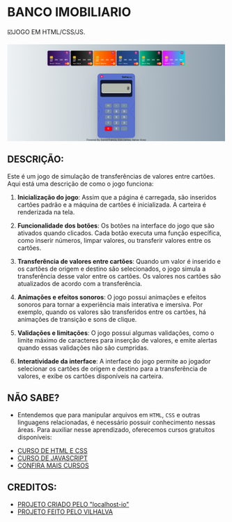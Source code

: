 # BANCO IMOBILIARIO
☑️JOGO EM HTML/CSS/JS.

<img src="IMAGEM.png" align="center" width="500"> <br> 

## DESCRIÇÃO:
Este é um jogo de simulação de transferências de valores entre cartões. Aqui está uma descrição de como o jogo funciona:

1. **Inicialização do jogo**: Assim que a página é carregada, são inseridos cartões padrão e a máquina de cartões é inicializada. A carteira é renderizada na tela.

2. **Funcionalidade dos botões**: Os botões na interface do jogo que são ativados quando clicados. Cada botão executa uma função específica, como inserir números, limpar valores, ou transferir valores entre os cartões.

3. **Transferência de valores entre cartões**: Quando um valor é inserido e os cartões de origem e destino são selecionados, o jogo simula a transferência desse valor entre os cartões. Os valores nos cartões são atualizados de acordo com a transferência.

4. **Animações e efeitos sonoros**: O jogo possui animações e efeitos sonoros para tornar a experiência mais interativa e imersiva. Por exemplo, quando os valores são transferidos entre os cartões, há animações de transição e sons de clique.

5. **Validações e limitações**: O jogo possui algumas validações, como o limite máximo de caracteres para inserção de valores, e emite alertas quando essas validações não são cumpridas.

6. **Interatividade da interface**: A interface do jogo permite ao jogador selecionar os cartões de origem e destino para a transferência de valores, e exibe os cartões disponíveis na carteira.

## NÃO SABE?
- Entendemos que para manipular arquivos em `HTML`, `CSS` e outras linguagens relacionadas, é necessário possuir conhecimento nessas áreas. Para auxiliar nesse aprendizado, oferecemos cursos gratuitos disponíveis:
* [CURSO DE HTML E CSS](https://github.com/VILHALVA/CURSO-DE-HTML-E-CSS)
* [CURSO DE JAVASCRIPT](https://github.com/VILHALVA/CURSO-DE-JAVASCRIPT)
* [CONFIRA MAIS CURSOS](https://github.com/VILHALVA?tab=repositories&q=+topic:CURSO)

## CREDITOS:
- [PROJETO CRIADO PELO "localhost-io"](https://github.com/localhost-io/super-banco-imobiliario)
- [PROJETO FEITO PELO VILHALVA](https://github.com/VILHALVA)
